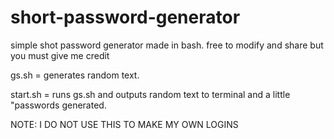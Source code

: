 # short-password-generator
simple shot password generator made in bash. free to modify and share but you must give me credit

gs.sh = generates random text.

start.sh = runs gs.sh and outputs random text to terminal and a little "passwords generated.

NOTE: I DO NOT USE THIS TO MAKE MY OWN LOGINS

